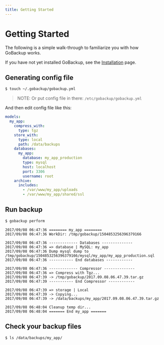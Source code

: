 ```yaml
---
title: Getting Started
---
```


<h1>Getting Started</h1>

The following is a simple walk-through to familiarize you with how GoBackup works.

If you have not yet installed GoBackup, see the [Installation](/installation) page.

## Generating config file

```bash
$ touch ~/.gobackup/gobackup.yml
```

> NOTE: Or put config file in there: `/etc/gobackup/gobackup.yml`

And then edit config file like this:

```yml
models:
  my_app:
    compress_with:
      type: tgz
    store_with:
      type: local
      path: /data/backups
    databases:
      my_app:
        database: my_app_production
        type: mysql
        host: localhost
        port: 3306
        username: root
    archive:
      includes:
        - /var/www/my_app/uploads
        - /var/www/my_app/shared/ssl
```

## Run backup

```bash
$ gobackup perform
```

```
2017/09/08 06:47:36 ======== my_app ========
2017/09/08 06:47:36 WorkDir: /tmp/gobackup/1504853256396379166

2017/09/08 06:47:36 ------------- Databases --------------
2017/09/08 06:47:36 => database | MySQL: my_app
2017/09/08 06:47:36 Dump mysql dump to /tmp/gobackup/1504853256396379166/mysql/my_app/my_app_production.sql
2017/09/08 06:47:36 ----------- End databases ------------

2017/09/08 06:47:36 ------------- Compressor --------------
2017/09/08 06:47:36 => Compress with Tgz...
2017/09/08 06:47:39 -> /tmp/gobackup/2017.09.08.06.47.39.tar.gz
2017/09/08 06:47:39 ----------- End Compressor ------------

2017/09/08 06:47:39 => storage | Local
2017/09/08 06:47:39 -> Copying...
2017/09/08 06:47:39 -> /data/backups/my_app/2017.09.08.06.47.39.tar.gz

2017/09/08 06:48:04 Cleanup temp dir...
2017/09/08 06:48:04 ======= End my_app =======
```

## Check your backup files

```
$ ls /data/backups/my_app/
```

